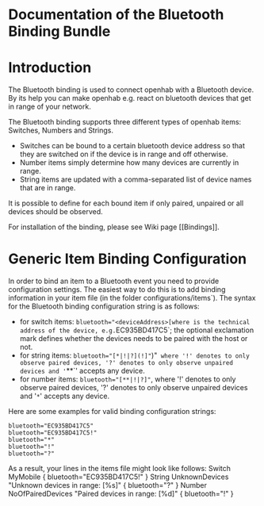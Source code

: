 # Documentation of the Bluetooth Binding Bundle

# Introduction

The Bluetooth binding is used to connect openhab with a Bluetooth device. By its help you can make openhab e.g. react on bluetooth devices that get in range of your network.

The Bluetooth binding supports three different types of openhab items: Switches, Numbers and Strings.

- Switches can be bound to a certain bluetooth device address so that they are switched on if the device is in range and off otherwise.
- Number items simply determine how many devices are currently in range.
- String items are updated with a comma-separated list of device names that are in range.

It is possible to define for each bound item if only paired, unpaired or all devices should be observed.

For installation of the binding, please see Wiki page [[Bindings]].

# Generic Item Binding Configuration

In order to bind an item to a Bluetooth event you need to provide configuration settings. The easiest way to do this is to add binding information in your item file (in the folder configurations/items`). The syntax for the Bluetooth binding configuration string is as follows:


- for switch items: `bluetooth="<deviceAddress>[where `<deviceAddress>` is the technical address of the device, e.g. `EC935BD417C5`; the optional exclamation mark defines whether the devices needs to be paired with the host or not.
- for string items: `bluetooth="[*|!|?](!]"`)"` where '!' denotes to only observe paired devices, '?' denotes to only observe unpaired devices and '`**`' accepts any device.
- for number items: `bluetooth="[**|!|?]"`, where '!' denotes to only observe paired devices, '?' denotes to only observe unpaired devices and '`*`' accepts any device.

Here are some examples for valid binding configuration strings:

    bluetooth="EC935BD417C5"
    bluetooth="EC935BD417C5!"
    bluetooth="*"
    bluetooth="!"
    bluetooth="?"


As a result, your lines in the items file might look like follows:
    Switch MyMobile     	                                  { bluetooth="EC935BD417C5!" }
    String UnknownDevices    "Unknown devices in range: [%s]" { bluetooth="?" }
    Number NoOfPairedDevices "Paired devices in range: [%d]"  { bluetooth="!" }